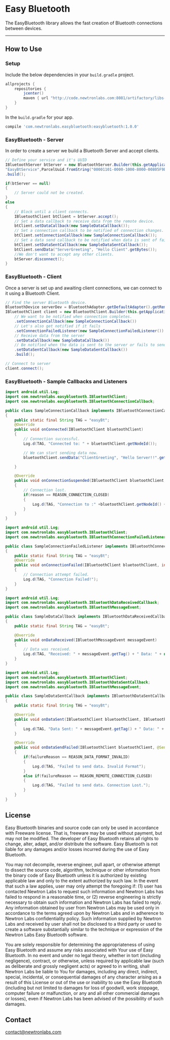 # Easy Bluetooth

The EasyBluetooth library allows the fast creation of Bluetooth connections between devices. 

----


## How to Use 

### Setup

Include the below dependencies in your `build.gradle` project.

```gradle
allprojects {
    repositories {
        jcenter()
        maven { url "http://code.newtronlabs.com:8081/artifactory/libs-release-local" }
    }
}
```

In the `build.gradle` for your app.

```gradle
compile 'com.newtronlabs.easybluetooth:easybluetooth:1.0.0'
```

### EasyBluetooth - Server
In order to create a server we build a Bluetooth Server and accept clients.

```java
// Define your service and it's UUID
IBluetoothServer btServer = new BluetoothServer.Builder(this.getApplicationContext(),
"EasyBtService",ParcelUuid.fromString("00001101-0000-1000-8000-00805F9B34FB"))
.build();

if(btServer == null)
{
    // Server could not be created.
}
else
{
    // Block until a client connects.
    IBluetoothClient btClient = btServer.accept();
    // Set a data callback to receive data from the remote device.
    btClient.setDataCallback(new SampleDataCallback());
    // Set a connection callback to be notified of connection changes.
    btClient.setConnectionCallback(new SampleConnectionCallback());
    // Set a data send callback to be notified when data is sent of fails to send.
    btClient.setDataSentCallback(new SampleDataSentCallback());
    btClient.sendData("ServerGreeting", "Hello Client".getBytes());
    //We don't want to accept any other clients.
    btServer.disconnect();
}
```

### EasyBluetooth - Client
Once a server is set up and awaiting client connections, we can connect to it using a Bluetooth Client.

```java
// Find the server Bluetooth device.
BluetoothDevice serverDev = BluetoothAdapter.getDefaultAdapter().getRemoteDevice("AA:BB:CC:DD:EE:FF");
IBluetoothClient client = new BluetoothClient.Builder(this.getApplication(), serverDev, ParcelUuid.fromString("10001101-0000-1000-8000-00805f9b34fb"))
    // We want to be notified when connection completes.
    .setConnectionCallback(new SampleConnectionCallback())
    // Let's also get notified if it fails
    .setConnectionFailedListener(new SampleConnectionFailedListener())
    // Receive data from the server
    .setDataCallback(new SampleDataCallback())
    // Be notified when the data is sent to the server or fails to send.
    .setDataSentCallback(new SampleDataSentCallback())
    .build();

// Connect to server
client.connect();
```
### EasyBluetooth - Sample Callbacks and Listeners
```java
import android.util.Log;
import com.newtronlabs.easybluetooth.IBluetoothClient;
import com.newtronlabs.easybluetooth.IBluetoothConnectionCallback;

public class SampleConnectionCallback implements IBluetoothConnectionCallback
{
    public static final String TAG = "easyBt";
    @Override
    public void onConnected(IBluetoothClient bluetoothClient)
    {
        // Connection successful.
        Log.d(TAG, "Connected to: " + bluetoothClient.getNodeId());

        // We can start sending data now.
        bluetoothClient.sendData("ClientGreeting", "Hello Server!!".getBytes());

    }

    @Override
    public void onConnectionSuspended(IBluetoothClient bluetoothClient, int reason)
    {
        // Connection lost.
        if(reason == REASON_CONNECTION_CLOSED)
        {
            Log.d(TAG, "Connection to :" +bluetoothClient.getNodeId() + " ended.");
        }
    }
}
```
```java
import android.util.Log;
import com.newtronlabs.easybluetooth.IBluetoothClient;
import com.newtronlabs.easybluetooth.IBluetoothConnectionFailedListener;

public class SampleConnectionFailedListener implements IBluetoothConnectionFailedListener
{
    public static final String TAG = "easyBt";
    @Override
    public void onConnectionFailed(IBluetoothClient bluetoothClient, int i)
    {
        // Connection attempt failed.
        Log.d(TAG, "Connection Failed!");
    }
}
```
```java
import android.util.Log;
import com.newtronlabs.easybluetooth.IBluetoothDataReceivedCallback;
import com.newtronlabs.easybluetooth.IBluetoothMessageEvent;

public class SampleDataCallback implements IBluetoothDataReceivedCallback
{
    public static final String TAG = "easyBt";

    @Override
    public void onDataReceived(IBluetoothMessageEvent messageEvent)
    {
        // Data was received.
        Log.d(TAG, "Received: " + messageEvent.getTag() + " Data: " + new String(messageEvent.getData()));
    }
}
```
```java
import android.util.Log;
import com.newtronlabs.easybluetooth.IBluetoothClient;
import com.newtronlabs.easybluetooth.IBluetoothDataSentCallback;
import com.newtronlabs.easybluetooth.IBluetoothMessageEvent;

public class SampleDataSentCallback implements IBluetoothDataSentCallback
{
    public static final String TAG = "easyBt";

    @Override
    public void onDataSent(IBluetoothClient bluetoothClient, IBluetoothMessageEvent messageEvent)
    {
        Log.d(TAG, "Data Sent: " + messageEvent.getTag() + " Data: " + new String(messageEvent.getData()));
    }

    @Override
    public void onDataSendFailed(IBluetoothClient bluetoothClient, @SendFailureReason int failureReason)
    {
        if(failureReason == REASON_DATA_FORMAT_INVALID)
        {
            Log.d(TAG, "Failed to send data. Invalid Format");
        }
        else if(failureReason == REASON_REMOTE_CONNECTION_CLOSED)
        {
            Log.d(TAG, "Failed to send data. Connection Lost.");
        }
    }
}
```


## License

Easy Bluetooth binaries and source code can only be used in accordance with Freeware license. That is, freeware may be used without payment, but may not be modified. The developer of Easy Bluetooth retains all rights to change, alter, adapt, and/or distribute the software. Easy Bluetooth is not liable for any damages and/or losses incurred during the use of Easy Bluetooth.

You may not decompile, reverse engineer, pull apart, or otherwise attempt to dissect the source code, algorithm, technique or other information from the binary code of Easy Bluetooth unless it is authorized by existing applicable law and only to the extent authorized by such law. In the event that such a law applies, user may only attempt the foregoing if: (1) user has contacted Newtron Labs to request such information and Newtron Labs has failed to respond in a reasonable time, or (2) reverse engineering is strictly necessary to obtain such information and Newtron Labs has failed to reply. Any information obtained by user from Newtron Labs may be used only in accordance to the terms agreed upon by Newtron Labs and in adherence to Newtron Labs confidentiality policy. Such information supplied by Newtron Labs and received by user shall not be disclosed to a third party or used to create a software substantially similar to the technique or expression of the Newtron Labs Easy Bluetooth software.

You are solely responsible for determining the appropriateness of using Easy Bluetooth and assume any risks associated with Your use of Easy Bluetooth. In no event and under no legal theory, whether in tort (including negligence), contract, or otherwise, unless required by applicable law (such as deliberate and grossly negligent acts) or agreed to in writing, shall Newtron Labs be liable to You for damages, including any direct, indirect, special, incidental, or consequential damages of any character arising as a result of this License or out of the use or inability to use the Easy Bluetooth (including but not limited to damages for loss of goodwill, work stoppage, computer failure or malfunction, or any and all other commercial damages or losses), even if Newtron Labs has been advised of the possibility of such damages.


## Contact

contact@newtronlabs.com
